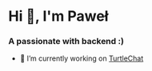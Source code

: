 <h1>Hi 👋, I'm Paweł</h1>
<h3>A passionate with backend :)</h3>

- 🔭 I’m currently working on [TurtleChat](https://github.com/kwiats/TurtleChat)
